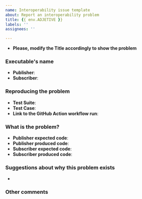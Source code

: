 ```yaml
---
name: Interoperability issue template
about: Report an interoperability problem
title: {{ env.ADJETIVE }}
labels: ''
assignees: ''

---
```


- **Please, modify the Title accordingly to show the problem**

### Executable's name

- **Publisher**:
- **Subscriber**:

### Reproducing the problem

- **Test Suite**:
- **Test Case**:
- **Link to the GitHub Action workflow run**:

### What is the problem?

- **Publisher expected code**:
- **Publisher produced code**:
- **Subscriber expected code**:
- **Subscriber produced code**:

### Suggestions about why this problem exists

-

### Other comments
